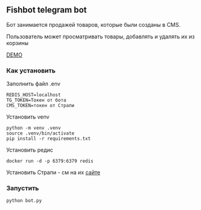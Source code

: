 ## Fishbot telegram bot

Бот занимается продажей товаров, которые были созданы в CMS.

Пользователь может просматривать товары, добавлять и удалять их из корзины

[DEMO](https://t.me/fishsalesbot)
### Как установить

Заполнить файл .env
```
REDIS_HOST=localhost
TG_TOKEN=Токен от бота
CMS_TOKEN=токен от Страпи
```

Установить venv
```
python -m venv .venv
source .venv/bin/activate
pip install -r requirements.txt
```

Установить редис
```
docker run -d -p 6379:6379 redis 
```
Установить Страпи - см на их [сайте](https://docs.strapi.io/dev-docs/quick-start)

### Запустить

```
python bot.py
```